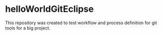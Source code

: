 # helloWorldGitEclipse
This repository was created to test workflow and process definition for git tools for a big project.
